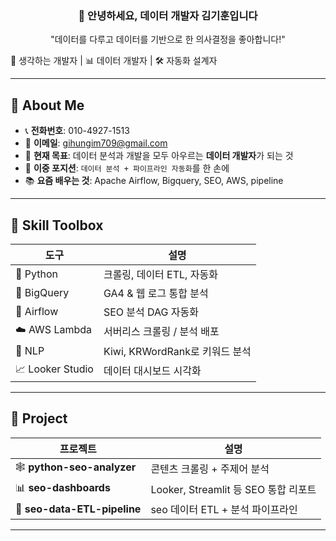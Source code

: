 <!-- 헤더 섹션 -->
<h3 align="center">👋 안녕하세요, 데이터 개발자 김기훈입니다</h3>
<p align="center">"데이터를 다루고 데이터를 기반으로 한 의사결정을 좋아합니다!"</p>

<!-- 이모지 기반 소개 -->
🧠 생각하는 개발자 | 📊 데이터 개발자 | 🛠 자동화 설계자


---

## 🚀 About Me

- 📞 **전화번호**: 010-4927-1513
- 💌 **이메일**: gihungim709@gmail.com  
- 🔭 **현재 목표**: 데이터 분석과 개발을 모두 아우르는 **데이터 개발자**가 되는 것
- 🧩 **이중 포지션**: `데이터 분석 + 파이프라인 자동화`를 한 손에
- 📚 **요즘 배우는 것**: Apache Airflow, Bigquery, SEO, AWS, pipeline

---

## 🧰 Skill Toolbox

| 도구 | 설명 |
|------|------|
| 🐍 Python | 크롤링, 데이터 ETL, 자동화 |
| 🧮 BigQuery | GA4 & 웹 로그 통합 분석 |
| 🔄 Airflow | SEO 분석 DAG 자동화 |
| ☁️ AWS Lambda | 서버리스 크롤링 / 분석 배포 |
| 🧠 NLP | Kiwi, KRWordRank로 키워드 분석 |
| 📈 Looker Studio | 데이터 대시보드 시각화 |

---

## 📂 Project

| 프로젝트 | 설명 |
|----------|------|
| 🕸 **python-seo-analyzer** | 콘텐츠 크롤링 + 주제어 분석 |
| 📊 **seo-dashboards** | Looker, Streamlit 등 SEO 통합 리포트 |
| 🔎 **seo-data-ETL-pipeline** | seo 데이터 ETL + 분석 파이프라인 |
---
